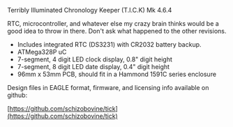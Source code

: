 Terribly Illuminated Chronology Keeper (T.I.C.K) Mk 4.6.4

RTC, microcontroller, and whatever else my crazy brain thinks would be a good idea to throw in there. Don't ask what happened to the other revisions.

* Includes integrated RTC (DS3231) with CR2032 battery backup.
* ATMega328P uC
* 7-segment, 4 digit LED clock display, 0.8" digit height
* 7-segment, 8 digit LED date display, 0.4" digit height
* 96mm x 53mm PCB, should fit in a Hammond 1591C series enclosure

Design files in EAGLE format, firmware, and licensing info available on github:

[https://github.com/schizobovine/tick](https://github.com/schizobovine/tick)

